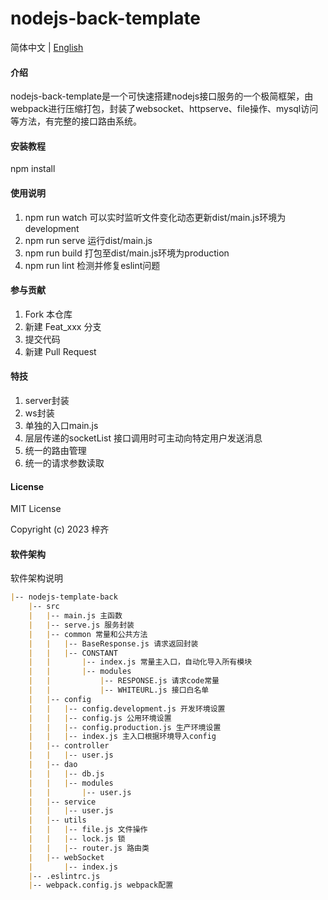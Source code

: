 # nodejs-back-template

简体中文 | [English](./README.en.md)

#### 介绍
nodejs-back-template是一个可快速搭建nodejs接口服务的一个极简框架，由webpack进行压缩打包，封装了websocket、httpserve、file操作、mysql访问等方法，有完整的接口路由系统。

#### 安装教程

npm install

#### 使用说明

1. npm run watch 可以实时监听文件变化动态更新dist/main.js环境为development
2. npm run serve 运行dist/main.js
3. npm run build 打包至dist/main.js环境为production
4. npm run lint 检测并修复eslint问题

#### 参与贡献

1.  Fork 本仓库
2.  新建 Feat_xxx 分支
3.  提交代码
4.  新建 Pull Request


#### 特技

1.  server封装
2.  ws封装
3.  单独的入口main.js
4.  层层传递的socketList 接口调用时可主动向特定用户发送消息
5.  统一的路由管理
6.  统一的请求参数读取

#### License

MIT License

Copyright (c) 2023 梓齐

#### 软件架构

软件架构说明

```md
|-- nodejs-template-back
    |-- src
    |   |-- main.js 主函数
    |   |-- serve.js 服务封装
    |   |-- common 常量和公共方法
    |   |   |-- BaseResponse.js 请求返回封装
    |   |   |-- CONSTANT
    |   |       |-- index.js 常量主入口，自动化导入所有模块
    |   |       |-- modules
    |   |           |-- RESPONSE.js 请求code常量
    |   |           |-- WHITEURL.js 接口白名单
    |   |-- config
    |   |   |-- config.development.js 开发环境设置
    |   |   |-- config.js 公用环境设置
    |   |   |-- config.production.js 生产环境设置
    |   |   |-- index.js 主入口根据环境导入config
    |   |-- controller
    |   |   |-- user.js
    |   |-- dao
    |   |   |-- db.js
    |   |   |-- modules
    |   |       |-- user.js
    |   |-- service
    |   |   |-- user.js
    |   |-- utils
    |   |   |-- file.js 文件操作
    |   |   |-- lock.js 锁
    |   |   |-- router.js 路由类
    |   |-- webSocket
    |       |-- index.js
    |-- .eslintrc.js
    |-- webpack.config.js webpack配置

```
